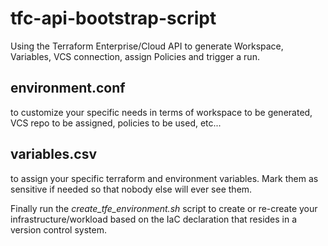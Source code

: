 # tfc-api-bootstrap-script
Using the Terraform Enterprise/Cloud API to generate Workspace, Variables, VCS connection, assign Policies and trigger a run.

## environment.conf 
to customize your specific needs in terms of workspace to be generated, VCS repo to be assigned, policies to be used, etc...

## variables.csv
to assign your specific terraform and environment variables. Mark them as sensitive if needed so that nobody else will ever see them. 


Finally run the *create_tfe_environment.sh* script to create or re-create your infrastructure/workload based on the IaC declaration that resides in a version control system.   
